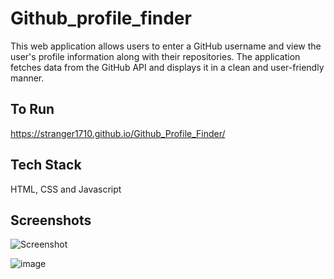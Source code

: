
# Github_profile_finder

This web application allows users to enter a GitHub username and view the user's profile information along with their repositories. The application fetches data from the GitHub API and displays it in a clean and user-friendly manner.



## To Run

https://stranger1710.github.io/Github_Profile_Finder/

## Tech Stack

HTML, CSS and Javascript

## Screenshots
![Screenshot](https://github.com/Stranger1710/Github_Profile_Finder/assets/82453904/1e54f64f-1fc8-4bd8-8061-3ff2f71a5d5d)

![image](https://github.com/Stranger1710/Github_Profile_Finder/assets/82453904/fce9e499-e5a8-44ec-8a34-adb1c5ec5f1a)
